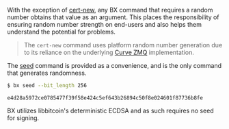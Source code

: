 With the exception of [cert-new](bx-cert-new), any BX command that requires a random number obtains that value as an argument. This places the responsibility of ensuring random number strength on end-users and also helps them understand the potential for problems.

> The `cert-new` command uses platform random number generation due to its reliance on the underlying [Curve ZMQ](http://curvezmq.org) implementation.

The [seed](bx-cert-new) command is provided as a convenience, and is the only command that generates randomness.
```sh
$ bx seed --bit_length 256
```
```
e4d28a5972ce0785477f39f58e424c5ef643b26894c50f8e024601f87736b8fe 
```
BX utilizes libbitcoin's deterministic ECDSA and as such requires no seed for signing.
